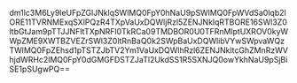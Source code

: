 dm1lc3M6Ly9leUFpZGlJNklqSWlMQ0FpY0hNaU9pSWlMQ0FpWVdSa0lqb2lORE11TVRNMExqSXlPQzR4TXpVaUxDQWljRzl5ZENJNklqRTBORE16SWl3Z0ltbGtJam9pTTJJNFltTXpNRFl0TkRCa09TMDBOR0U0TFRnMlptUXROV0kyWWpZME9XWTBZVEZrSWl3Z0ltRnBaQ0k2SWpBaUxDQWlibVYwSWpvaWQzTWlMQ0FpZEhsd1pTSTZJbTV2Ym1VaUxDQWlhRzl6ZENJNkltcGhZMnRzWVhjdWRHc2lMQ0FpY0dGMGFDSTZJaTl2UkdSS1R5SXNJQ0owYkhNaU9pSjBiSE1pSUgwPQ==
